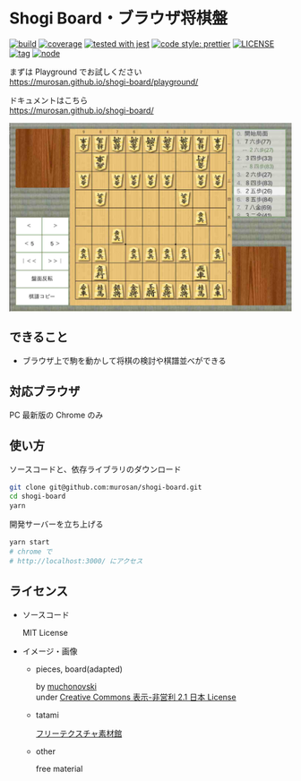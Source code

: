 # Shogi Board・ブラウザ将棋盤

[![build](https://img.shields.io/circleci/project/github/murosan/shogi-board.svg?style=flat-square)](https://circleci.com/gh/murosan/shogi-board)
[![coverage](https://img.shields.io/codecov/c/github/murosan/shogi-board.svg?style=flat-square)](https://codecov.io/gh/murosan/shogi-board)
[![tested with jest](https://img.shields.io/badge/tested_with-jest-99424f.svg?style=flat-square)](https://github.com/facebook/jest)
[![code style: prettier](https://img.shields.io/badge/code_style-prettier-ff69b4.svg?style=flat-square)](https://github.com/prettier/prettier)
[![LICENSE](https://img.shields.io/github/license/murosan/shogi-board.svg?style=flat-square)](https://opensource.org/licenses/MIT)
[![tag](https://img.shields.io/github/tag/murosan/shogi-board.svg?style=flat-square)](https://github.com/murosan/shogi-board/releases)
[![node](https://img.shields.io/badge/node-%3E=%2013.5.0-brightgreen.svg?style=flat-square)](https://nodejs.org/ja/)

まずは Playground でお試しください  
<https://murosan.github.io/shogi-board/playground/>

ドキュメントはこちら  
<https://murosan.github.io/shogi-board/>

<div style="width: 100%; display: flex; justify-content: center; align-items: center;">
  <img src="https://github.com/murosan/pictures-for-readme/blob/master/shogi-board-example.jpg" alt="shogi-board sample image">
</div>

## できること

- ブラウザ上で駒を動かして将棋の検討や棋譜並べができる

## 対応ブラウザ

PC 最新版の Chrome のみ

## 使い方

ソースコードと、依存ライブラリのダウンロード

```sh
git clone git@github.com:murosan/shogi-board.git
cd shogi-board
yarn
```

開発サーバーを立ち上げる

```sh
yarn start
# chrome で
# http://localhost:3000/ にアクセス
```

## ライセンス

- ソースコード

  MIT License

- イメージ・画像

  - pieces, board(adapted)

    by [muchonovski](http://mucho.girly.jp/bona)  
    under [Creative Commons 表示-非営利 2.1 日本 License](https://creativecommons.org/licenses/by-nc/2.1/jp/)

  - tatami

    [フリーテクスチャ素材館](https://free-texture.net/seamless-pattern/tatami01.html)

  - other

    free material
